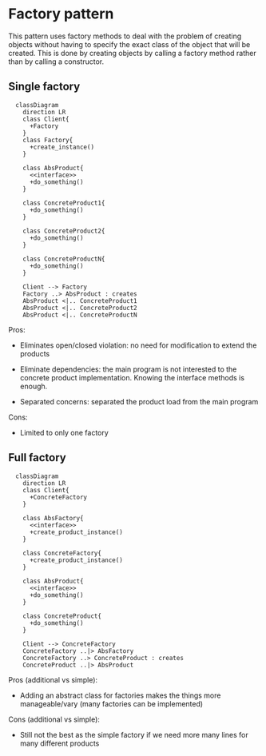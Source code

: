 # Factory pattern

This pattern uses factory methods to deal with the problem of creating objects without
having to specify the exact class of the object that will be created. This is done by
creating objects by calling a factory method rather than by calling a constructor.

## Single factory

```mermaid
  classDiagram
    direction LR
    class Client{
      +Factory
    }
    class Factory{
      +create_instance()
    }

    class AbsProduct{
      <<interface>>
      +do_something()
    }

    class ConcreteProduct1{
      +do_something()
    }

    class ConcreteProduct2{
      +do_something()
    }

    class ConcreteProductN{
      +do_something()
    }

    Client --> Factory
    Factory ..> AbsProduct : creates
    AbsProduct <|.. ConcreteProduct1
    AbsProduct <|.. ConcreteProduct2
    AbsProduct <|.. ConcreteProductN

```

Pros:

* Eliminates open/closed violation: no need for modification to extend the products

* Eliminate dependencies: the main program is not interested to the concrete product
  implementation. Knowing the interface methods is enough.

* Separated concerns: separated the product load from the main program

Cons:

* Limited to only one factory

## Full factory

```mermaid
  classDiagram
    direction LR
    class Client{
      +ConcreteFactory
    }

    class AbsFactory{
      <<interface>>
      +create_product_instance()
    }

    class ConcreteFactory{
      +create_product_instance()
    }

    class AbsProduct{
      <<interface>>
      +do_something()
    }

    class ConcreteProduct{
      +do_something()
    }

    Client --> ConcreteFactory
    ConcreteFactory ..|> AbsFactory
    ConcreteFactory ..> ConcreteProduct : creates
    ConcreteProduct ..|> AbsProduct

```

Pros (additional vs simple):

* Adding an abstract class for factories makes the things more manageable/vary (many
  factories can be implemented)

Cons (additional vs simple):

* Still not the best as the simple factory if we need more many lines for many different
  products
